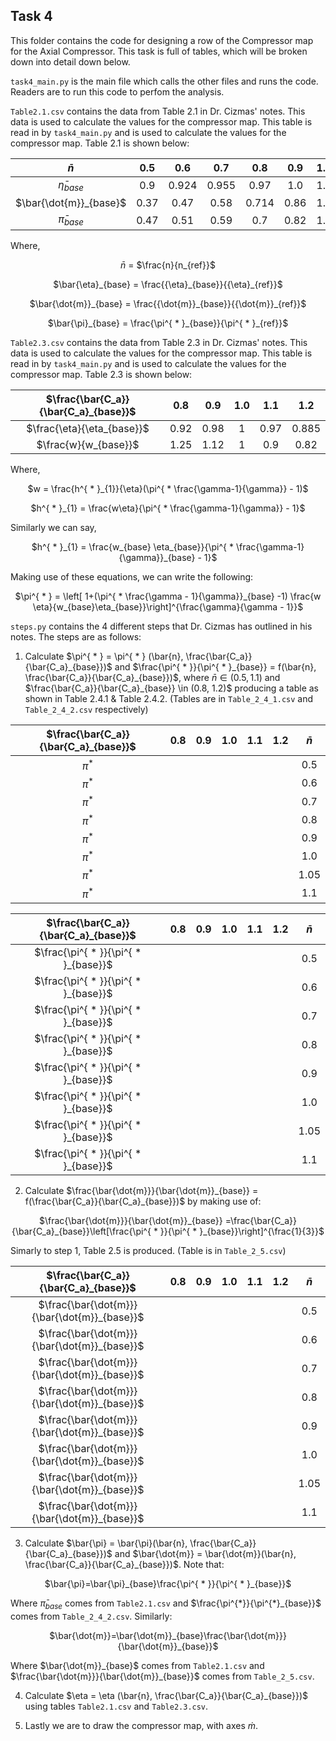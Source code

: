 ## __Task 4__

This folder contains the code for designing a row of the Compressor map for the Axial Compressor. This task is full of tables, which will be broken down into detail down below.

`task4_main.py` is the main file which calls the other files and runs the code. Readers are to run this code to perfom the analysis.


`Table2.1.csv` contains the data from Table 2.1 in Dr. Cizmas' notes. This data is used to calculate the values for the compressor map. This table is read in by `task4_main.py` and is used to calculate the values for the compressor map. Table 2.1 is shown below:

<div align="center">

| $\bar{n}$ | 0.5 | 0.6 | 0.7 | 0.8 | 0.9 | 1.0 | 1.05 | 1.1 |
|:---------:|:---:|:---:|:---:|:---:|:---:|:---:|:----:|:---:|
| $\bar{\eta}_{base}$ | 0.9 | 0.924 | 0.955 | 0.97 | 1.0 | 1.0 | 0.98 | 0.975|  
| $\bar{\dot{m}}_{base}$ | 0.37 | 0.47 | 0.58 | 0.714 | 0.86 | 1.0 | 1.02 | 1.04 |
| $\bar{\pi}_{base}$ | 0.47 | 0.51 | 0.59 | 0.7 | 0.82 | 1.0 | 1.1 | 1.2 |

</div>

Where, 

<div align="center">

$\bar{n}$ = $\frac{n}{n_{ref}}$

$\bar{\eta}_{base} = \frac{{\eta}_{base}}{{\eta}_{ref}}$

$\bar{\dot{m}}_{base} = \frac{{\dot{m}}_{base}}{{\dot{m}}_{ref}}$

$\bar{\pi}_{base} = \frac{\pi^{ * }_{base}}{\pi^{ * }_{ref}}$

</div>

`Table2.3.csv` contains the data from Table 2.3 in Dr. Cizmas' notes. This data is used to calculate the values for the compressor map. This table is read in by `task4_main.py` and is used to calculate the values for the compressor map. Table 2.3 is shown below:

<div align="center">

| $\frac{\bar{C_a}}{\bar{C_a}_{base}}$ | 0.8 | 0.9 | 1.0 | 1.1 | 1.2 |
|:----------------------------------------:|:---:|:---:|:---:|:----:|:---:|
| $\frac{\eta}{\eta_{base}}$ | 0.92 | 0.98 | 1 | 0.97 | 0.885 | 
| $\frac{w}{w_{base}}$ | 1.25 | 1.12 | 1 | 0.9 | 0.82 |

</div>

Where,

<div align="center">

$w = \frac{h^{ * }_{1}}{\eta}(\pi^{ * \frac{\gamma-1}{\gamma}} - 1)$

$h^{ * }_{1} = \frac{w\eta}{\pi^{ * \frac{\gamma-1}{\gamma}} - 1}$

</div>

Similarly we can say, 

<div align="center">

$h^{ * }_{1} = \frac{w_{base} \eta_{base}}{\pi^{ * \frac{\gamma-1}{\gamma}}_{base} - 1}$

</div>

Making use of these equations, we can write the following:

<div align="center">

$\pi^{ * } = \left[ 1+(\pi^{ * \frac{\gamma - 1}{\gamma}}_{base} -1) \frac{w \eta}{w_{base}\eta_{base}}\right]^{\frac{\gamma}{\gamma - 1}}$

</div>

`steps.py` contains the 4 different steps that Dr. Cizmas has outlined in his notes. The steps are as follows:

1. Calculate $\pi^{ * } = \pi^{ * } (\bar{n}, \frac{\bar{C_a}}{\bar{C_a}_{base}})$ and $\frac{\pi^{ * }}{\pi^{ * }_{base}} = f(\bar{n}, \frac{\bar{C_a}}{\bar{C_a}_{base}})$, where $\bar{n} \in (0.5, 1.1)$ and $\frac{\bar{C_a}}{\bar{C_a}_{base}} \in (0.8, 1.2)$ producing a table as shown in Table 2.4.1 & Table 2.4.2. (Tables are in `Table_2_4_1.csv` and `Table_2_4_2.csv` respectively)

<div align="center">

| $\frac{\bar{C_a}}{\bar{C_a}_{base}}$ | 0.8 | 0.9 | 1.0 | 1.1 | 1.2 | $\bar{n}$ |
|:----------------------------------------:|:---:|:---:|:---:|:----:|:---:|:---------:|
| $\pi^{*}$ | ||||| 0.5 |
| $\pi^{*}$ | ||||| 0.6 |
| $\pi^{*}$ | ||||| 0.7 |
| $\pi^{*}$ | ||||| 0.8 |
| $\pi^{*}$ | ||||| 0.9 |
| $\pi^{*}$ | ||||| 1.0 |
| $\pi^{*}$ | ||||| 1.05 |
| $\pi^{*}$ | ||||| 1.1 |

| $\frac{\bar{C_a}}{\bar{C_a}_{base}}$ | 0.8 | 0.9 | 1.0 | 1.1 | 1.2 | $\bar{n}$ |
|:----------------------------------------:|:---:|:---:|:---:|:----:|:---:|:---------:|
| $\frac{\pi^{ * }}{\pi^{ * }_{base}}$ | ||||| 0.5 |
| $\frac{\pi^{ * }}{\pi^{ * }_{base}}$ | ||||| 0.6 |
| $\frac{\pi^{ * }}{\pi^{ * }_{base}}$ | ||||| 0.7 |
| $\frac{\pi^{ * }}{\pi^{ * }_{base}}$ | ||||| 0.8 |
| $\frac{\pi^{ * }}{\pi^{ * }_{base}}$ | ||||| 0.9 |
| $\frac{\pi^{ * }}{\pi^{ * }_{base}}$ | ||||| 1.0 |
| $\frac{\pi^{ * }}{\pi^{ * }_{base}}$ | ||||| 1.05 |
| $\frac{\pi^{ * }}{\pi^{ * }_{base}}$ | ||||| 1.1 |



</div>

2. Calculate $\frac{\bar{\dot{m}}}{\bar{\dot{m}}_{base}} = f(\frac{\bar{C_a}}{\bar{C_a}_{base}})$ by making use of:

<div align="center">

$\frac{\bar{\dot{m}}}{\bar{\dot{m}}_{base}} =\frac{\bar{C_a}}{\bar{C_a}_{base}}\left[\frac{\pi^{ * }}{\pi^{ * }_{base}}\right]^{\frac{1}{3}}$

</div>

Simarly to step 1, Table 2.5 is produced. (Table is in `Table_2_5.csv`)

<div align="center">

| $\frac{\bar{C_a}}{\bar{C_a}_{base}}$ | 0.8 | 0.9 | 1.0 | 1.1 | 1.2 | $\bar{n}$ |
|:----------------------------------------:|:---:|:---:|:---:|:----:|:---:|:---------:|
| $\frac{\bar{\dot{m}}}{\bar{\dot{m}}_{base}}$ | ||||| 0.5 |
| $\frac{\bar{\dot{m}}}{\bar{\dot{m}}_{base}}$ | ||||| 0.6 |
| $\frac{\bar{\dot{m}}}{\bar{\dot{m}}_{base}}$ | ||||| 0.7 |
| $\frac{\bar{\dot{m}}}{\bar{\dot{m}}_{base}}$ | ||||| 0.8 |
| $\frac{\bar{\dot{m}}}{\bar{\dot{m}}_{base}}$ | ||||| 0.9 |
| $\frac{\bar{\dot{m}}}{\bar{\dot{m}}_{base}}$ | ||||| 1.0 |
| $\frac{\bar{\dot{m}}}{\bar{\dot{m}}_{base}}$ | ||||| 1.05 |
| $\frac{\bar{\dot{m}}}{\bar{\dot{m}}_{base}}$ | ||||| 1.1 |

</div>

3. Calculate $\bar{\pi} = \bar{\pi}(\bar{n}, \frac{\bar{C_a}}{\bar{C_a}_{base}})$ and $\bar{\dot{m}} = \bar{\dot{m}}(\bar{n}, \frac{\bar{C_a}}{\bar{C_a}_{base}})$. Note that:

<div align="center">

$\bar{\pi}=\bar{\pi}_{base}\frac{\pi^{ * }}{\pi^{ * }_{base}}$

</div>

Where $\bar{\pi}_{base}$ comes from `Table2.1.csv` and $\frac{\pi^{*}}{\pi^{*}_{base}}$ comes from `Table_2_4_2.csv`. Similarly:

<div align="center">

$\bar{\dot{m}}=\bar{\dot{m}}_{base}\frac{\bar{\dot{m}}}{\bar{\dot{m}}_{base}}$

</div>

Where $\bar{\dot{m}}_{base}$ comes from `Table2.1.csv` and $\frac{\bar{\dot{m}}}{\bar{\dot{m}}_{base}}$ comes from `Table_2_5.csv`.

4. Calculate $\eta = \eta (\bar{n}, \frac{\bar{C_a}}{\bar{C_a}_{base}})$ using tables `Table2.1.csv` and `Table2.3.csv`.

5. Lastly we are to draw the compressor map, with axes $\dot{m}$.